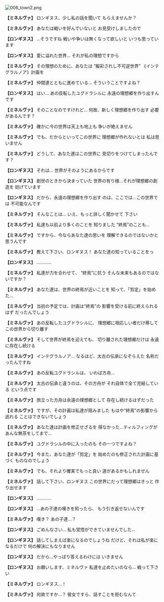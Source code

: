 
![006_town2.png](../images/backgrounds/006_town2.png)

**【ミネルヴァ】**
ロンギヌス、少し私の話を聞いて
もらえませんか？

**【ミネルヴァ】**
あなたは戦いを好んでいないと
お見受けしましたので

**【ロンギヌス】**
…そうですね
戦いや争いは無くなって欲しいと
いつも思っています

**【ロンギヌス】**
愛に溢れた世界…
それが私の理想ですから

**【ミネルヴァ】**
その理想のために、あなたは
“擬彩されし不可逆世界”
《インテグラルノア》計画を

**【ミネルヴァ】**
仲間達とともに進めている…
そういうことですよね？

**【ロンギヌス】**
はい…
あの反転したユグドラシルに
永遠の理想郷を作り出すんです

**【ミネルヴァ】**
そのことなのですけれど…
何故、新しく理想郷を作り出す
必要があるんです？

**【ミネルヴァ】**
確かに今の世界は天上も地上も
争いが絶えません

**【ミネルヴァ】**
でも、だからといってこの世界に
理想郷が作れないとは
私は思いません

**【ミネルヴァ】**
どうして、あなた達はこの世界に
見切りをつけてしまったんです？

**【ロンギヌス】**
それは…
世界がそのようにあるからです

**【ロンギヌス】**
創世のときから決まっていた
世界の有り様…それが理想郷の創造を
妨げています

**【ロンギヌス】**
だから、永遠の理想郷を作り出す
のは、ここでは…この世界では
不可能なんです

**【ミネルヴァ】**
そんなことは…
いえ、もっと詳しく聞かせて
下さい

**【ミネルヴァ】**
私達も以前より多くのことを
知りました
“終焉”のことも…

**【ミネルヴァ】**
ですから、今ならあなた達の思いを
理解できるのではないかと
思うんです

**【ミネルヴァ】**
教えて下さい、ロンギヌス！
あなた達の知っていることをっ

**【ロンギヌス】**
…………

**【ミネルヴァ】**
私達が力を合わせて、
“終焉”に抗う
そんな未来もあるのではないですか？

**【ミネルヴァ】**
あなた達は、世界の終焉が近いことを
知って、「剪定」を始めた…

**【ミネルヴァ】**
当初の予定では、計画は“終焉”の
影響を受ける前に終えられるはず
だったんでしょう

**【ミネルヴァ】**
あの反転したユグドラシルに、
理想郷に相応しい者だけ移して
この世界から切り離す

**【ミネルヴァ】**
そして世界が終焉を迎えても、
切り離された理想郷だけは
永遠に存在し続ける

**【ミネルヴァ】**
インテグラルノア…
なるほど、太古の伝承になぞらえた
名称だったんですね

**【ミネルヴァ】**
あの反転ユグドラシルは、
いわば方舟…

**【ミネルヴァ】**
太古の伝承と違うのは、その方舟が
それ自体で全て完結している
という点です

**【ミネルヴァ】**
旅立った方舟は永遠の理想郷として
存在し続けるはずだった

**【ミネルヴァ】**
ですが、その計画は私達が阻みました
もはや“終焉”の影響から逃れる
ことはできないでしょう

**【ミネルヴァ】**
あなた達は計画を修正せざるを
得なかった…ティルフィングが
あんな無茶をしてまで…

**【ミネルヴァ】**
ユグドラシルの中に入ったのも
その一つですよね？

**【ミネルヴァ】**
今また、あなた達が「剪定」を
始めたのも修正された計画に基づく
ものなのでしょう

**【ミネルヴァ】**
でも、それより確実でもっと良い
道があるかもしれません

**【ミネルヴァ】**
話して下さい、ロンギヌス
この世界にだって理想郷はきっと
作り出せます

**【ロンギヌス】**
…………

**【ロンギヌス】**
…あの子達の嘆きを知ったら、
もう引き返せないんです

**【ミネルヴァ】**
嘆き？
あの子達…？

**【ロンギヌス】**
ごめんなさい…
私も覚悟ができていませんでした…

**【ロンギヌス】**
話してしまえば楽になるのでしょうね
だけど、それは私が楽になるだけで
何の解決にもなりません

**【ロンギヌス】**
だから…やっぱり答えるわけには
いきません

**【ロンギヌス】**
お願いします、ミネルヴァ
私達を止めたいのなら…
戦って下さい

**【ミネルヴァ】**
ロンギヌス…！

**【ミネルヴァ】**
何故ですか…？
彼女ですら、話すことを拒むなんて